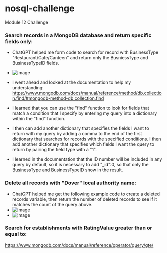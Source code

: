 # nosql-challenge
Module 12 Challenge


### Search records in a MongoDB database and return specific fields only:
- ChatGPT helped me form code to search for record with BusinessType "Restaurant/Cafe/Canteen" and return only the BusniessType and BusinessTypeID fields.
- ![image](https://github.com/nickpalmer2012/nosql-challenge/assets/128104435/65a602e8-90a4-4500-89ad-636eb00c366d)

- I went ahead and looked at the documentation to help my understanding: https://www.mongodb.com/docs/manual/reference/method/db.collection.find/#mongodb-method-db.collection.find
- I learned that you can use the "find" function to look for fields that match a condition that I specify by entering my query into a dictionary within the "find" function.
-  I then can add another dictionary that specifies the fields I want to return with my query by adding a comma to the end of the first dictionary that searches for records with the specified conditions. I then add another dictionary that specifies which fields I want the query to return by pairing the field type with a "1".

-  I learned in the documentation that the ID number will be included in any query by default, so it is necessary to add "_id":0, so that only the BusinessType and BusinessTypeID show in the result.


### Delete all records with "Dover" local authority name:
- ChatGPT helped me get the following example code to create a deleted records variable, then return the number of deleted records to see if it matches the count of the query above.
- ![image](https://github.com/nickpalmer2012/nosql-challenge/assets/128104435/f9b0f98d-eedb-4584-acdd-483ec73ba85e)
- ![image](https://github.com/nickpalmer2012/nosql-challenge/assets/128104435/b383f9dd-e41c-4585-a2d1-eba2ba6788e2)


### Search for establishments with RatingValue greater than or equal to:
https://www.mongodb.com/docs/manual/reference/operator/query/gte/

